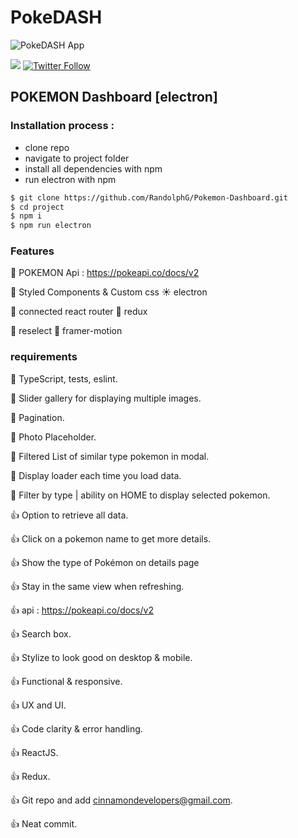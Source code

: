 # PokeDASH 
![PokeDASH App](https://github.com/RandolphG/Pokemon-Dashboard//blob/main/public/_pokemon.gif?raw=true)


<a href="https://discord.gg/Xfa6xgr2Zf"><img src="https://img.shields.io/badge/discord-join-7289DA.svg" /></a>
[![Twitter Follow](https://img.shields.io/twitter/follow/poplogics.svg?style=social)](https://twitter.com/poplogics)
## POKEMON Dashboard [electron]

### Installation process :

- clone repo
- navigate to project folder
- install all dependencies with npm
- run electron with npm 


```bash
$ git clone https://github.com/RandolphG/Pokemon-Dashboard.git
$ cd project
$ npm i
$ npm run electron 
```
### Features
💪 POKEMON Api : https://pokeapi.co/docs/v2

💎  Styled Components & Custom css
☀️ electron

🔧 connected react router
🔋 redux
    

🧛 reselect
🦝 framer-motion

### requirements 

💩 TypeScript, tests, eslint.

💩 Slider  gallery  for displaying multiple images.


💩 Pagination.

💩 Photo Placeholder.

💩 Filtered List of similar type pokemon  in modal.

💩 Display loader each time you load data.

💩 Filter by type | ability on  HOME to display selected pokemon.

👍 Option to retrieve all data.

👍 Click on a pokemon name to get more details.

👍 Show the type of Pokémon on details page


👍 Stay in the same view when refreshing.

👍 api : https://pokeapi.co/docs/v2

👍 Search box.

👍 Stylize to look good on desktop & mobile.

👍 Functional & responsive.

👍 UX and UI.

👍 Code clarity & error handling.

👍 ReactJS.


👍 Redux.

👍 Git repo and add cinnamondevelopers@gmail.com.

👍 Neat commit.



